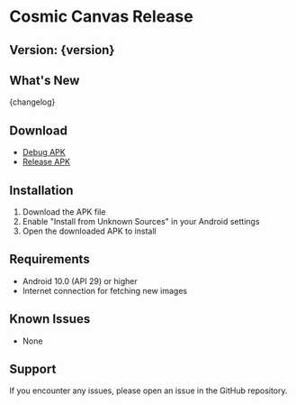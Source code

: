 # Cosmic Canvas Release

## Version: {version}

## What's New
{changelog}

## Download
- [Debug APK](link_to_debug_apk)
- [Release APK](link_to_release_apk)

## Installation
1. Download the APK file
2. Enable "Install from Unknown Sources" in your Android settings
3. Open the downloaded APK to install

## Requirements
- Android 10.0 (API 29) or higher
- Internet connection for fetching new images

## Known Issues
- None

## Support
If you encounter any issues, please open an issue in the GitHub repository.